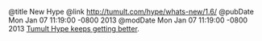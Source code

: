@title New Hype
@link http://tumult.com/hype/whats-new/1.6/
@pubDate Mon Jan 07 11:19:00 -0800 2013
@modDate Mon Jan 07 11:19:00 -0800 2013
<a href="http://tumult.com/hype/whats-new/1.6/">Tumult Hype keeps getting better</a>.
